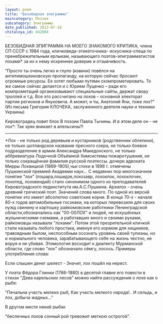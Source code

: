 ```yaml
---
layout: poem
title: "Безобидная эпиграмма"
maincategory: Поэзия
subcategory: Эпиграммы
date_published: 2013-07-18
chitalnya_id: 842004
---
```




БЕЗОБИДНАЯ ЭПИГРАММА НА МОЕГО ЗНАКОМОГО КРИТИКА, 
члена СП СССР с 1984 года, кличковеда-этикеточника-
искусника-спеца по пренебрежительным ярлыкам, 
называющего поэтов-эпиграмматистов лохами\* за их 
к нему искреннее доверие и отзывчивость.


"Просто  ты очень легко и глупо (извини) повёлся на антитимошенковскую пропаганду, на которую сейчас бросают огромные ресурсы. Ее хотят любыми путями скомпрометировать. То же самое сейчас делается и с Юрием Луценко – ради его компрометаций организовывают специальные сайты, держат свору троллей и т.д.  Все это рассчитано на лохов – основной электорат партии регионов и Януковича.  А может, и ты, Анатолий Яни, тоже лох?"
(Из письма Григория КЛОЧЕКА, заслуженного деятеля науки и техники Украины)

Кировоградец ловит блох
В поэзии Павла Тычины.
И в этом деле он - не лох\*:
Так хряк вникает в апельсины?!
_________________________
\*Лох - не только род деревьев и кустарников 
(родственник облепихи), не только шотландское 
название пресного озера, не только боевое 
подразделение в армии Александра Македонского,
не только аббревиатура Лодочной Объёмной 
Химсистемы пожаротушения, не только сокращённая 
фамилия русской поэтессы. дочери адвоката Мирры 
Лохвицкой (1869-1905),чьи стихи в 1896 г. отмечены
Пушкинской премией Академии наук... С недавних пор
многозначное понятие "лох" (лошара,лошидзе,лохозавр,
лохоклок, лохоклочек, лохопед, лоховендий) стало 
синонимом одного из преподавателей Кировоградского 
пединститута им.А.С.Пушкина. Архилох - очень древний 
греческий поэт. 
Значений слова много. По одной из версий понятие это 
имеет абсолютно советские корни. В конце 70-х - начале
80-х годов автомобильные госзнаки, на которых перевозили
для своих нужд свинину и картошку райкомовские работники 
Ленинградской области,обозначались как "00-00ЛОХ" и людей,
не искушённых жульническими схемами, а работавших много и 
своими руками, райкомовцы называли "лохами". Потом этой
презрительной кличкой стали называть любого простака, именуя
его кормом для хищников, травоядным былом, неспособным осознать
уровень своей тупизны, но и нормального человека, зарабатывающего 
себе на жизнь честно, не воруя и не убивая. Этимология восходит
к диалекту Мурманской области, где слово "лох" обозначало сёмгу,
лосось. Примеры употребления слова:

Если слышен денег шелест -
Значит, лох пошёл на нерест.

У поэта Фёдора Глинки (1786-1880) в десятой главке его повести в стихах
"Дева карельских лесов" можно найти рассуждения о лохе как о рыбе:

"Печальна участь мелких рыб,
Как участь мелкого народа!..
И сельдь, и лох, добыча жадных..."

В другом месте некий рыбак

"беспечных лохов сонный рой 
тревожит меткою острогой".






